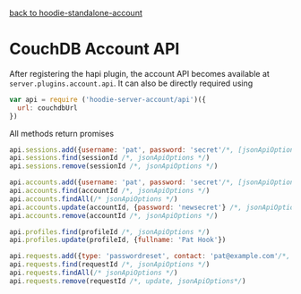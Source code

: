 [back to hoodie-standalone-account](../README.md)

# CouchDB Account API

After registering the hapi plugin, the account API becomes available at
`server.plugins.account.api`. It can also be directly required using

```js
var api = require ('hoodie-server-account/api')({
  url: couchdbUrl
})
```

All methods return promises

```js
api.sessions.add({username: 'pat', password: 'secret'/*, [jsonApiOptions] */})
api.sessions.find(sessionId /*, jsonApiOptions */)
api.sessions.remove(sessionId /*, jsonApiOptions */)

api.accounts.add({username: 'pat', password: 'secret'/*, [jsonApiOptions] */})
api.accounts.find(accountId /*, jsonApiOptions */)
api.accounts.findAll(/* jsonApiOptions */)
api.accounts.update(accountId, {password: 'newsecret'} /*, jsonApiOptions */)
api.accounts.remove(accountId /*, jsonApiOptions */)

api.profiles.find(profileId /*, jsonApiOptions */)
api.profiles.update(profileId, {fullname: 'Pat Hook'})

api.requests.add({type: 'passwordreset', contact: 'pat@example.com'/*, [jsonApiOptions] */})
api.requests.find(requestId /*, jsonApiOptions */)
api.requests.findAll(/* jsonApiOptions */)
api.requests.remove(requestId /*, update, jsonApiOptions*/)
```
